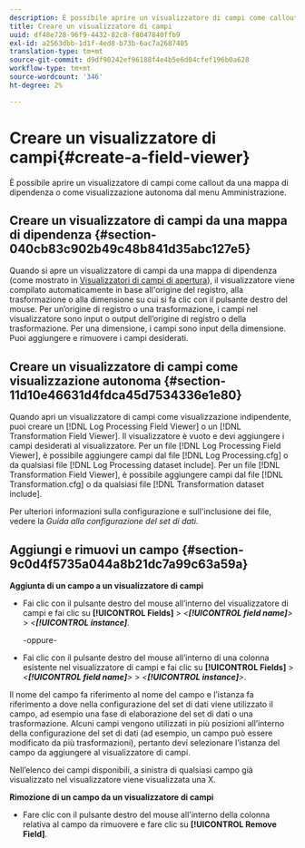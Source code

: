 ```yaml
---
description: È possibile aprire un visualizzatore di campi come callout da una mappa di dipendenza o come visualizzazione autonoma dal menu Amministrazione.
title: Creare un visualizzatore di campi
uuid: df48e728-96f9-4432-82c8-f8047840ffb9
exl-id: a2563dbb-1d1f-4ed8-b73b-6ac7a2687405
translation-type: tm+mt
source-git-commit: d9df90242ef96188f4e4b5e6d04cfef196b0a628
workflow-type: tm+mt
source-wordcount: '346'
ht-degree: 2%

---
```


# Creare un visualizzatore di campi{#create-a-field-viewer}

È possibile aprire un visualizzatore di campi come callout da una mappa di dipendenza o come visualizzazione autonoma dal menu Amministrazione.

## Creare un visualizzatore di campi da una mappa di dipendenza {#section-040cb83c902b49c48b841d35abc127e5}

Quando si apre un visualizzatore di campi da una mappa di dipendenza (come mostrato in [Visualizzatori di campi di apertura](../../../../../home/c-get-started/c-admin-intrf/c-dataset-mgrs/c-dep-maps/c-opn-field-vwrs.md#concept-0f0738ac50804a33818487222c337c27)), il visualizzatore viene compilato automaticamente in base all&#39;origine del registro, alla trasformazione o alla dimensione su cui si fa clic con il pulsante destro del mouse. Per un’origine di registro o una trasformazione, i campi nel visualizzatore sono input o output dell’origine di registro o della trasformazione. Per una dimensione, i campi sono input della dimensione. Puoi aggiungere e rimuovere i campi desiderati.

## Creare un visualizzatore di campi come visualizzazione autonoma {#section-11d10e46631d4fdca45d7534336e1e80}

Quando apri un visualizzatore di campi come visualizzazione indipendente, puoi creare un [!DNL Log Processing Field Viewer] o un [!DNL Transformation Field Viewer]. Il visualizzatore è vuoto e devi aggiungere i campi desiderati al visualizzatore. Per un file [!DNL Log Processing Field Viewer], è possibile aggiungere campi dal file [!DNL Log Processing.cfg] o da qualsiasi file [!DNL Log Processing dataset include]. Per un file [!DNL Transformation Field Viewer], è possibile aggiungere campi dal file [!DNL Transformation.cfg] o da qualsiasi file [!DNL Transformation dataset include].

Per ulteriori informazioni sulla configurazione e sull&#39;inclusione dei file, vedere la *Guida alla configurazione del set di dati*.

## Aggiungi e rimuovi un campo {#section-9c0d4f5735a044a8b21dc7a99c63a59a}

**Aggiunta di un campo a un visualizzatore di campi**

* Fai clic con il pulsante destro del mouse all’interno del visualizzatore di campi e fai clic su **[!UICONTROL Fields]** > *&lt;**[!UICONTROL field name]**>* > *&lt;**[!UICONTROL instance]***.

   -oppure-

* Fai clic con il pulsante destro del mouse all’interno di una colonna esistente nel visualizzatore di campi e fai clic su **[!UICONTROL Fields]** > *&lt;**[!UICONTROL field name]**>* > *&lt;**[!UICONTROL instance]**>*.

Il nome del campo fa riferimento al nome del campo e l’istanza fa riferimento a dove nella configurazione del set di dati viene utilizzato il campo, ad esempio una fase di elaborazione del set di dati o una trasformazione. Alcuni campi vengono utilizzati in più posizioni all’interno della configurazione del set di dati (ad esempio, un campo può essere modificato da più trasformazioni), pertanto devi selezionare l’istanza del campo da aggiungere al visualizzatore di campi.

Nell’elenco dei campi disponibili, a sinistra di qualsiasi campo già visualizzato nel visualizzatore viene visualizzata una X.

**Rimozione di un campo da un visualizzatore di campi**

* Fare clic con il pulsante destro del mouse all&#39;interno della colonna relativa al campo da rimuovere e fare clic su **[!UICONTROL Remove Field]**.
